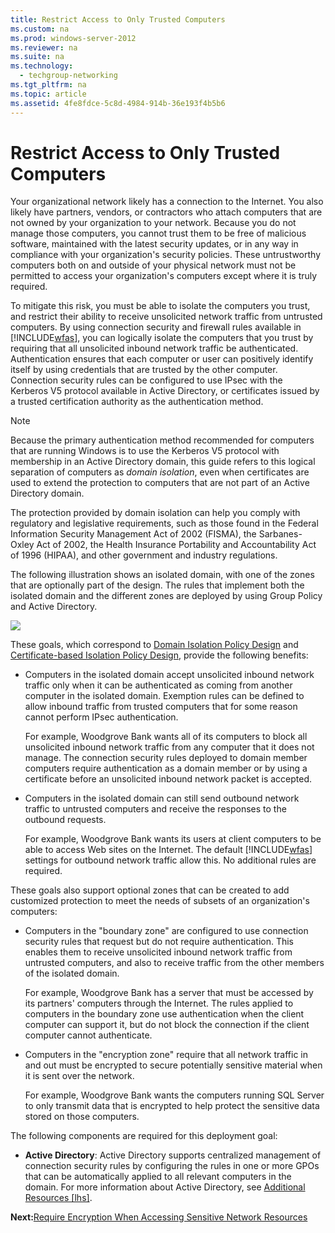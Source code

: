 ```yaml
---
title: Restrict Access to Only Trusted Computers
ms.custom: na
ms.prod: windows-server-2012
ms.reviewer: na
ms.suite: na
ms.technology: 
  - techgroup-networking
ms.tgt_pltfrm: na
ms.topic: article
ms.assetid: 4fe8fdce-5c8d-4984-914b-36e193f4b5b6
---
```

# Restrict Access to Only Trusted Computers
Your organizational network likely has a connection to the Internet. You also likely have partners, vendors, or contractors who attach computers that are not owned by your organization to your network. Because you do not manage those computers, you cannot trust them to be free of malicious software, maintained with the latest security updates, or in any way in compliance with your organization's security policies. These untrustworthy computers both on and outside of your physical network must not be permitted to access your organization's computers except where it is truly required.

To mitigate this risk, you must be able to isolate the computers you trust, and restrict their ability to receive unsolicited network traffic from untrusted computers. By using connection security and firewall rules available in [!INCLUDE[wfas](includes/wfas_md.md)], you can logically isolate the computers that you trust by requiring that all unsolicited inbound network traffic be authenticated. Authentication ensures that each computer or user can positively identify itself by using credentials that are trusted by the other computer. Connection security rules can be configured to use IPsec with the Kerberos V5 protocol available in Active Directory, or certificates issued by a trusted certification authority as the authentication method.

> [!NOTE]
> Because the primary authentication method recommended for computers that are running Windows is to use the Kerberos V5 protocol with membership in an Active Directory domain, this guide refers to this logical separation of computers as *domain isolation*, even when certificates are used to extend the protection to computers that are not part of an Active Directory domain.

The protection provided by domain isolation can help you comply with regulatory and legislative requirements, such as those found in the Federal Information Security Management Act of 2002 \(FISMA\), the Sarbanes\-Oxley Act of 2002, the Health Insurance Portability and Accountability Act of 1996 \(HIPAA\), and other government and industry regulations.

The following illustration shows an isolated domain, with one of the zones that are optionally part of the design. The rules that implement both the isolated domain and the different zones are deployed by using Group Policy and Active Directory.

![](media/WFAS-DomainIso.gif)

These goals, which correspond to [Domain Isolation Policy Design](https://technet.microsoft.com/library/cc725818(v=ws.10).aspx) and [Certificate\-based Isolation Policy Design](https://technet.microsoft.com/library/cc731463(v=ws.10).aspx), provide the following benefits:

-   Computers in the isolated domain accept unsolicited inbound network traffic only when it can be authenticated as coming from another computer in the isolated domain. Exemption rules can be defined to allow inbound traffic from trusted computers that for some reason cannot perform IPsec authentication.

    For example, Woodgrove Bank wants all of its computers to block all unsolicited inbound network traffic from any computer that it does not manage. The connection security rules deployed to domain member computers require authentication as a domain member or by using a certificate before an unsolicited inbound network packet is accepted.

-   Computers in the isolated domain can still send outbound network traffic to untrusted computers and receive the responses to the outbound requests.

    For example, Woodgrove Bank wants its users at client computers to be able to access Web sites on the Internet. The default [!INCLUDE[wfas](includes/wfas_md.md)] settings for outbound network traffic allow this. No additional rules are required.

These goals also support optional zones that can be created to add customized protection to meet the needs of subsets of an organization's computers:

-   Computers in the "boundary zone" are configured to use connection security rules that request but do not require authentication. This enables them to receive unsolicited inbound network traffic from untrusted computers, and also to receive traffic from the other members of the isolated domain.

    For example, Woodgrove Bank has a server that must be accessed by its partners' computers through the Internet. The rules applied to computers in the boundary zone use authentication when the client computer can support it, but do not block the connection if the client computer cannot authenticate.

-   Computers in the "encryption zone" require that all network traffic in and out must be encrypted to secure potentially sensitive material when it is sent over the network.

    For example, Woodgrove Bank wants the computers running SQL Server to only transmit data that is encrypted to help protect the sensitive data stored on those computers.

The following components are required for this deployment goal:

-   **Active Directory**: Active Directory supports centralized management of connection security rules by configuring the rules in one or more GPOs that can be automatically applied to all relevant computers in the domain. For more information about Active Directory, see [Additional Resources \[lhs\]](https://technet.microsoft.com/library/cc730668(v=ws.10).aspx).

**Next:**[Require Encryption When Accessing Sensitive Network Resources](https://technet.microsoft.com/library/cc770865(v=ws.10).aspx)



